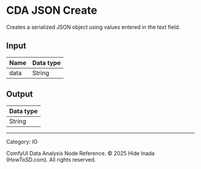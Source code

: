 # CDA JSON Create
Creates a serialized JSON object using values entered in the text field.

## Input
| Name | Data type |
|---|---|
| data | String |

## Output
| Data type |
|---|
| String |

<HR>
Category: IO

ComfyUI Data Analysis Node Reference. © 2025 Hide Inada (HowToSD.com). All rights reserved.

